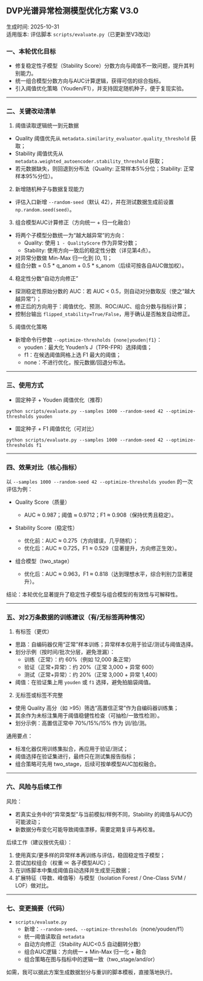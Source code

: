 ## DVP光谱异常检测模型优化方案 V3.0

生成时间: 2025-10-31  
适用版本: 评估脚本 `scripts/evaluate.py`（已更新至V3改动）

### 一、本轮优化目标
- 修复稳定性子模型（Stability Score）分数方向与阈值不一致问题，提升其判别能力。
- 统一组合模型分数方向与AUC计算逻辑，获得可信的综合指标。
- 引入阈值优化策略（Youden/F1），并支持固定随机种子，便于复现实验。

---

### 二、关键改动清单
1) 阈值读取逻辑统一到元数据
- Quality 阈值优先从 `metadata.similarity_evaluator.quality_threshold` 获取；
- Stability 阈值优先从 `metadata.weighted_autoencoder.stability_threshold` 获取；
- 若元数据缺失，则回退到分布法（Quality: 正常样本5%分位；Stability: 正常样本95%分位）。

2) 新增随机种子与数据复现能力
- 评估入口新增 `--random-seed`（默认 42），并在测试数据生成前设置 `np.random.seed(seed)`。

3) 组合模型AUC计算修正（方向统一 + 归一化融合）
- 将两个子模型分数统一为“越大越异常”的方向：
  - Quality: 使用 `1 - QualityScore` 作为异常分数；
  - Stability: 使用方向一致后的稳定性分数（详见第4点）。
- 对异常分数做 Min-Max 归一化到 [0, 1]；
- 组合分数 = 0.5 * q_anom + 0.5 * s_anom（后续可按各自AUC做加权）。

4) 稳定性分数“自动方向修正”
- 探测稳定性原始分数的 AUC：若 AUC < 0.5，则自动对分数取反（使之“越大越异常”）；
- 修正后的方向用于：阈值优化、预测、ROC/AUC、组合分数与指标计算；
- 控制台输出 `flipped_stability=True/False`，用于确认是否触发自动修正。

5) 阈值优化策略
- 新增命令行参数 `--optimize-thresholds {none|youden|f1}`：
  - youden：最大化 Youden’s J（TPR-FPR）选择阈值；
  - f1：在候选阈值网格上选 F1 最大的阈值；
  - none：不进行优化，按元数据/回退分布法。

---

### 三、使用方式
- 固定种子 + Youden 阈值优化（推荐）
```
python scripts/evaluate.py --samples 1000 --random-seed 42 --optimize-thresholds youden
```

- 固定种子 + F1 阈值优化（可对比）
```
python scripts/evaluate.py --samples 1000 --random-seed 42 --optimize-thresholds f1
```

---

### 四、效果对比（核心指标）
以 `--samples 1000 --random-seed 42 --optimize-thresholds youden` 的一次评估为例：

- Quality Score（质量）
  - AUC ≈ 0.987；阈值 ≈ 0.9712；F1 ≈ 0.908（保持优秀且稳定）。

- Stability Score（稳定性）
  - 优化前：AUC ≈ 0.275（方向错误，几乎随机）；
  - 优化后：AUC ≈ 0.725，F1 ≈ 0.529（显著提升，方向修正生效）。

- 组合模型（two_stage）
  - 优化后：AUC ≈ 0.963，F1 ≈ 0.818（达到理想水平，综合判别力显著提升）。

结论：本轮优化显著提升了稳定性子模型与组合模型的有效性与可解释性。

---

### 五、对2万条数据的训练建议（有/无标签两种情况）
1) 有标签（更优）
- 思路：自编码器仅用“正常”样本训练；异常样本仅用于验证/测试与阈值选择。
- 划分示例（按时间/批次分层，避免泄漏）：
  - 训练（正常）：约 60%（例如 12,000 条正常）
  - 验证（正常+异常）：约 20%（正常 3,000 + 异常 600）
  - 测试（正常+异常）：约 20%（正常 3,000 + 异常 1,400）
- 阈值：在验证集上用 `youden` 或 `f1` 选择，避免拍脑袋阈值。

2) 无标签或标签不完整
- 使用 Quality 高分（如 >95）筛选“高置信正常”作为自编码器训练集；
- 其余作为未标注集用于阈值稳健性检查（可抽检/一致性检测）。
- 划分示例：高置信正常中 70%/15%/15% 作为 训/验/测。

通用要点：
- 标准化器仅用训练集拟合，再应用于验证/测试；
- 阈值选择在验证集进行，最终只在测试集报告指标；
- 组合策略可先用 two_stage，后续可按单模型AUC加权融合。

---

### 六、风险与后续工作
风险：
- 若真实业务中的“异常类型”与当前模拟/样例不同，Stability 的阈值与AUC仍可能波动；
- 新数据分布变化可能导致阈值漂移，需要定期复评与再校准。

后续工作（建议按优先级）：
1. 使用真实/更多样的异常样本再训练与评估，稳固稳定性子模型；
2. 尝试加权组合（权重 ∝ 各子模型AUC）；
3. 在训练脚本中集成阈值自动选择并生成至元数据；
4. 扩展特征（导数、峰值等）与模型（Isolation Forest / One-Class SVM / LOF）做对比。

---

### 七、变更摘要（代码）
- `scripts/evaluate.py`
  - 新增：`--random-seed`、`--optimize-thresholds`（none/youden/f1）
  - 统一阈值读取自 `metadata`
  - 自动方向修正（Stability AUC<0.5 自动翻转分数）
  - 组合AUC逻辑：方向统一 + Min-Max 归一化 + 融合
  - 组合策略在图与指标中的逻辑一致（two_stage/and/or）

如需，我可以据此方案生成数据划分与重训的脚本模板，直接落地执行。


